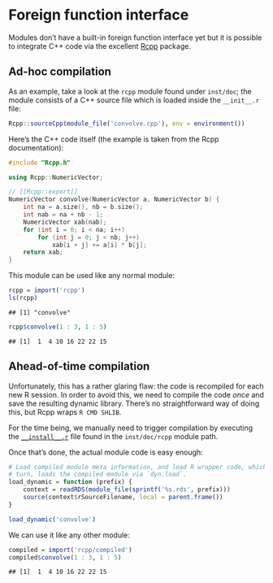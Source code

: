 Foreign function interface
==========================

Modules don’t have a built-in foreign function interface yet but it is
possible to integrate C++ code via the excellent
[Rcpp](http://cran.r-project.org/web/packages/Rcpp/index.html) package.

Ad-hoc compilation
------------------

As an example, take a look at the `rcpp` module found under `inst/doc`;
the module consists of a C++ source file which is loaded inside the
`__init__.r` file:

``` r
Rcpp::sourceCpp(module_file('convolve.cpp'), env = environment())
```

Here’s the C++ code itself (the example is taken from the Rcpp
documentation):

``` cpp
#include "Rcpp.h"

using Rcpp::NumericVector;

// [[Rcpp::export]]
NumericVector convolve(NumericVector a, NumericVector b) {
    int na = a.size(), nb = b.size();
    int nab = na + nb - 1;
    NumericVector xab(nab);
    for (int i = 0; i < na; i++)
        for (int j = 0; j < nb; j++)
            xab[i + j] += a[i] * b[j];
    return xab;
}
```

This module can be used like any normal module:

``` r
rcpp = import('rcpp')
ls(rcpp)
```

    ## [1] "convolve"

``` r
rcpp$convolve(1 : 3, 1 : 5)
```

    ## [1]  1  4 10 16 22 22 15

Ahead-of-time compilation
-------------------------

Unfortunately, this has a rather glaring flaw: the code is recompiled
for each new R session. In order to avoid this, we need to compile the
code *once* and save the resulting dynamic library. There’s no
straightforward way of doing this, but Rcpp wraps `R CMD SHLIB`.

For the time being, we manually need to trigger compilation by executing
the [`__install__.r`](rcpp/__install__.r) file found in the
`inst/doc/rcpp` module path.

Once that’s done, the actual module code is easy enough:

``` r
# Load compiled module meta information, and load R wrapper code, which, in
# turn, loads the compiled module via `dyn.load`.
load_dynamic = function (prefix) {
    context = readRDS(module_file(sprintf('%s.rds', prefix)))
    source(context$rSourceFilename, local = parent.frame())
}

load_dynamic('convolve')
```

We can use it like any other module:

``` r
compiled = import('rcpp/compiled')
compiled$convolve(1 : 3, 1 : 5)
```

    ## [1]  1  4 10 16 22 22 15
